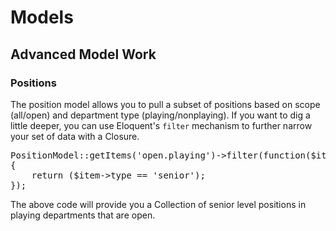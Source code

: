 # Models

## Advanced Model Work

### Positions

The position model allows you to pull a subset of positions based on scope (all/open) and department type (playing/nonplaying). If you want to dig a little deeper, you can use Eloquent's `filter` mechanism to further narrow your set of data with a Closure.

<pre>PositionModel::getItems('open.playing')->filter(function($item)
{
	return ($item->type == 'senior');
});</pre>

The above code will provide you a Collection of senior level positions in playing departments that are open.